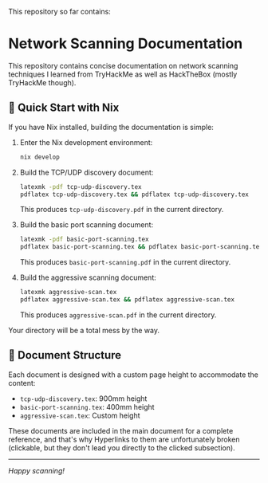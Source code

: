 This repository so far contains:

# Network Scanning Documentation

This repository contains concise documentation on network scanning techniques I learned from TryHackMe as well as HackTheBox (mostly TryHackMe though).

## 🚀 Quick Start with Nix

If you have Nix installed, building the documentation is simple:

1. Enter the Nix development environment:
   ```bash
   nix develop
   ```

2. Build the TCP/UDP discovery document:
   ```bash
   latexmk -pdf tcp-udp-discovery.tex
   pdflatex tcp-udp-discovery.tex && pdflatex tcp-udp-discovery.tex
   ```
   This produces `tcp-udp-discovery.pdf` in the current directory.

3. Build the basic port scanning document:
   ```bash
   latexmk -pdf basic-port-scanning.tex
   pdflatex basic-port-scanning.tex && pdflatex basic-port-scanning.tex
   ```
   This produces `basic-port-scanning.pdf` in the current directory.

4. Build the aggressive scanning document:
   ```bash
   latexmk aggressive-scan.tex
   pdflatex aggressive-scan.tex && pdflatex aggressive-scan.tex
   ```
   This produces `aggressive-scan.pdf` in the current directory.

Your directory will be a total mess by the way.

## 📖 Document Structure

Each document is designed with a custom page height to accommodate the content:
- `tcp-udp-discovery.tex`: 900mm height
- `basic-port-scanning.tex`: 400mm height
- `aggressive-scan.tex`: Custom height

These documents are included in the main document for a complete reference, and that's why Hyperlinks to them are unfortunately broken (clickable, but they don't lead you directly to the clicked subsection).

---

*Happy scanning!* 